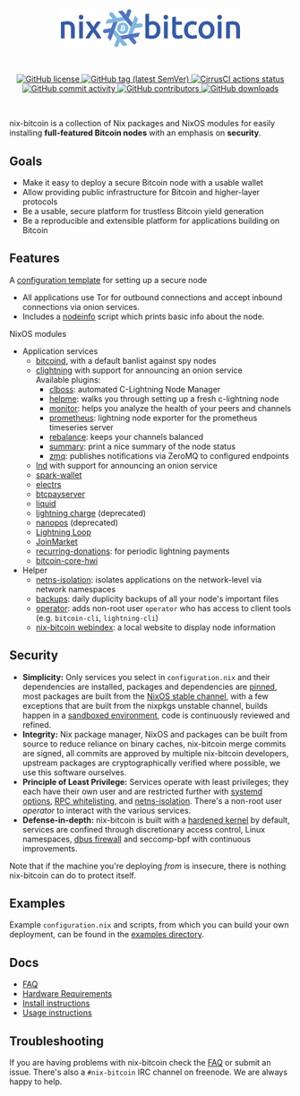 <br/>
<br/>
<p align="center">
  <img
    width="320"
    src="docs/img/nix-bitcoin-logo.png"
    alt="nix-bitcoin logo">
</p>
<br/>
<p align="center">
    <a href="https://github.com/fort-nix/nix-bitcoin/blob/master/LICENSE" target="_blank">
        <img src="https://img.shields.io/github/license/fort-nix/nix-bitcoin" alt="GitHub license">
    </a>
    <a href="https://github.com/fort-nix/nix-bitcoin/releases/latest" target="_blank">
        <img src="https://img.shields.io/github/v/release/fort-nix/nix-bitcoin" alt="GitHub tag (latest SemVer)">
    </a>
    <a href="https://cirrus-ci.com/github/fort-nix/nix-bitcoin" target="_blank">
        <img src="https://api.cirrus-ci.com/github/fort-nix/nix-bitcoin.svg?branch=master" alt="CirrusCI actions status">
    </a>
    <a href="https://github.com/fort-nix/nix-bitcoin/commits/master" target="_blank">
        <img src="https://img.shields.io/github/commit-activity/y/fort-nix/nix-bitcoin" alt="GitHub commit activity">
    </a>
    <a href="https://github.com/fort-nix/nix-bitcoin/graphs/contributors" target="_blank">
        <img src="https://img.shields.io/github/contributors-anon/fort-nix/nix-bitcoin" alt="GitHub contributors">
    </a>
    <a href="https://github.com/fort-nix/nix-bitcoin/releases" target="_blank">
        <img src="https://img.shields.io/github/downloads/fort-nix/nix-bitcoin/total" alt="GitHub downloads">
    </a>
</p>
<br/>

nix-bitcoin is a collection of Nix packages and NixOS modules for easily installing **full-featured Bitcoin nodes** with an emphasis on **security**.

Goals
---
* Make it easy to deploy a secure Bitcoin node with a usable wallet
* Allow providing public infrastructure for Bitcoin and higher-layer protocols
* Be a usable, secure platform for trustless Bitcoin yield generation
* Be a reproducible and extensible platform for applications building on Bitcoin

Features
---
A [configuration template](modules/presets/secure-node.nix) for setting up a secure node
* All applications use Tor for outbound connections and accept inbound connections via onion services.
* Includes a [nodeinfo](modules/nodeinfo.nix) script which prints basic info about the node.

NixOS modules
* Application services
  * [bitcoind](https://github.com/bitcoin/bitcoin), with a default banlist against spy nodes
  * [clightning](https://github.com/ElementsProject/lightning) with support for announcing an onion service\
    Available plugins:
    * [clboss](https://github.com/ZmnSCPxj/clboss): automated C-Lightning Node Manager
    * [helpme](https://github.com/lightningd/plugins/tree/master/helpme): walks you through setting up a fresh c-lightning node
    * [monitor](https://github.com/renepickhardt/plugins/tree/master/monitor): helps you analyze the health of your peers and channels
    * [prometheus](https://github.com/lightningd/plugins/tree/master/prometheus): lightning node exporter for the prometheus timeseries server
    * [rebalance](https://github.com/lightningd/plugins/tree/master/rebalance): keeps your channels balanced
    * [summary](https://github.com/lightningd/plugins/tree/master/summary): print a nice summary of the node status
    * [zmq](https://github.com/lightningd/plugins/tree/master/zmq): publishes notifications via ZeroMQ to configured endpoints
  * [lnd](https://github.com/lightningnetwork/lnd) with support for announcing an onion service
  * [spark-wallet](https://github.com/shesek/spark-wallet)
  * [electrs](https://github.com/romanz/electrs)
  * [btcpayserver](https://github.com/btcpayserver/btcpayserver)
  * [liquid](https://github.com/elementsproject/elements)
  * [lightning charge](https://github.com/ElementsProject/lightning-charge) (deprecated)
  * [nanopos](https://github.com/ElementsProject/nanopos) (deprecated)
  * [Lightning Loop](https://github.com/lightninglabs/loop)
  * [JoinMarket](https://github.com/joinmarket-org/joinmarket-clientserver)
  * [recurring-donations](modules/recurring-donations.nix): for periodic lightning payments
  * [bitcoin-core-hwi](https://github.com/bitcoin-core/HWI)
* Helper
  * [netns-isolation](modules/netns-isolation.nix): isolates applications on the network-level via network namespaces
  * [backups](modules/backups.nix): daily duplicity backups of all your node's important files
  * [operator](modules/operator.nix): adds non-root user `operator` who has access to client tools (e.g. `bitcoin-cli`, `lightning-cli`)
  * [nix-bitcoin webindex](modules/nix-bitcoin-webindex.nix): a local website to display node information

Security
---
* **Simplicity:** Only services you select in `configuration.nix` and their dependencies are installed, packages and dependencies are [pinned](pkgs/nixpkgs-pinned.nix), most packages are built from the [NixOS stable channel](https://github.com/NixOS/nixpkgs/tree/nixos-20.09), with a few exceptions that are built from the nixpkgs unstable channel, builds happen in a [sandboxed environment](https://nixos.org/manual/nix/stable/#conf-sandbox), code is continuously reviewed and refined.
* **Integrity:** Nix package manager, NixOS and packages can be built from source to reduce reliance on binary caches, nix-bitcoin merge commits are signed, all commits are approved by multiple nix-bitcoin developers, upstream packages are cryptographically verified where possible, we use this software ourselves.
* **Principle of Least Privilege:** Services operate with least privileges; they each have their own user and are restricted further with [systemd options](modules/nix-bitcoin-services.nix), [RPC whitelisting](modules/bitcoind-rpc-public-whitelist.nix), and [netns-isolation](modules/netns-isolation.nix). There's a non-root user *operator* to interact with the various services.
* **Defense-in-depth:** nix-bitcoin is built with a [hardened kernel](https://github.com/NixOS/nixpkgs/blob/master/nixos/modules/profiles/hardened.nix) by default, services are confined through discretionary access control, Linux namespaces, [dbus firewall](modules/security.nix) and seccomp-bpf with continuous improvements.

Note that if the machine you're deploying *from* is insecure, there is nothing nix-bitcoin can do to protect itself.

Examples
---
Example `configuration.nix` and scripts, from which you can build your own deployment, can be found in the [examples directory](examples).

Docs
---
* [FAQ](docs/faq.md)
* [Hardware Requirements](docs/hardware.md)
* [Install instructions](docs/install.md)
* [Usage instructions](docs/usage.md)

Troubleshooting
---
If you are having problems with nix-bitcoin check the [FAQ](docs/faq.md) or submit an issue.
There's also a `#nix-bitcoin` IRC channel on freenode.
We are always happy to help.
